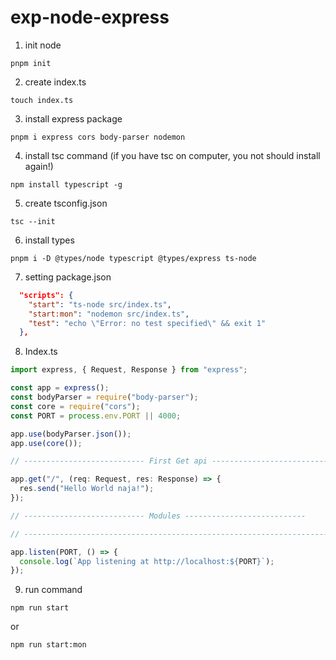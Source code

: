 # exp-node-express

1. init node

```shell
pnpm init
```

2. create index.ts

```shell
touch index.ts
```
3. install express package

```shell
pnpm i express cors body-parser nodemon
```

4. install tsc command (if you have tsc on computer, you not should install again!)

```shell
npm install typescript -g
```

5. create tsconfig.json

```shell
tsc --init
```

6. install types 

```shell
pnpm i -D @types/node typescript @types/express ts-node
```

7. setting package.json
```json
  "scripts": {
    "start": "ts-node src/index.ts",
    "start:mon": "nodemon src/index.ts",
    "test": "echo \"Error: no test specified\" && exit 1"
  },
```

8. Index.ts

```ts
import express, { Request, Response } from "express";

const app = express();
const bodyParser = require("body-parser");
const core = require("cors");
const PORT = process.env.PORT || 4000;

app.use(bodyParser.json());
app.use(core());

// --------------------------- First Get api ---------------------------

app.get("/", (req: Request, res: Response) => {
  res.send("Hello World naja!");
});

// --------------------------- Modules ---------------------------

// ---------------------------------------------------------------------------------

app.listen(PORT, () => {
  console.log(`App listening at http://localhost:${PORT}`);
});
```

9. run command

```shell
npm run start
```

or

```shell
npm run start:mon
```